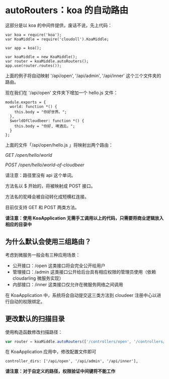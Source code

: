 # autoRouters：koa 的自动路由

这部分是以 koa 的中间件提供，废话不说，先上代码：

```
var koa = require('koa');
var KoaMiddle = require('cloudoll').KoaMiddle;

var app = koa();

var koaMiddle = new KoaMiddle();
var router = koaMiddle.autoRouters();
app.use(router.routes());

```

上面的例子将自动映射 '/api/open', '/api/admin', '/api/inner'  这个三个文件夹的路由。

现在我们在 '/api/open' 文件夹下增加一个 hello.js 文件：

```
module.exports = {
  world: function *() {
    this.body = "你好世界。";
  },
  $worldOfCloudbeer: function *() {
    this.body = "你好, 啤酒云。";
  }
};

```

上面的文件「/api/open/hello.js 」将映射出两个路由：

*GET /open/hello/world*

*POST /open/hello/world-of-cloudbeer*

请注意：路径里没有 api 这个单词。

方法名以 $ 开始的，将被映射成 POST 接口。

方法名的驼峰会被自动转化成短横杠连接。

目前仅支持 GET 和 POST 两类方法。

**请注意：使用 KoaApplication 无需手工调用以上的代码，只需要将商业逻辑放入相应的目录中**

## 为什么默认会使用三组路由？

 考虑到微服务一般会有三种应用场景：

 * 公开接口：/open  这类接口将会完全公开给用户 
 * 管理接口：/admin  这类接口公开给后台具有相应权限的管理员使用（依赖 cloudarling 微服务实现）
 * 内部接口：/inner  这类接口仅允许在微服务网络之间调用

在 KoaApplication 中，系统将会自动提交这三类方法到 cloudeer 注册中心以进行自动的权限绑定。

## 更改默认的扫描目录

使用构造函数修改扫描路径：

```javascript
var router = koaMiddle.autoRouters(['/controllers/open', '/controllers/manage']);
```

在 KoaApplication 应用中，修改配置文件即可

```
controller_dirs: ['/api/open', '/api/admin', '/api/inner'],
```

**请注意：对于自定义的路径，权限验证中间键将不能工作**

